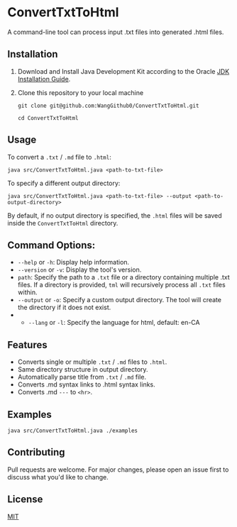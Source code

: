 # ConvertTxtToHtml
A command-line tool can process input .txt files into generated .html files.

## Installation
1. Download and Install Java Development Kit according to the Oracle [JDK Installation Guide](https://docs.oracle.com/en/java/javase/20/install/overview-jdk-installation.html#GUID-8677A77F-231A-40F7-98B9-1FD0B48C346A).
   
2. Clone this repository to your local machine
    
   `git clone git@github.com:WangGithub0/ConvertTxtToHtml.git`
   
   `cd ConvertTxtToHtml`


## Usage

To convert a `.txt` / `.md` file to `.html`:

`
java src/ConvertTxtToHtml.java <path-to-txt-file>
`



To specify a different output directory:

`
java src/ConvertTxtToHtml.java <path-to-txt-file> --output <path-to-output-directory>
`

By default, if no output directory is specified, the `.html` files will be saved inside the `ConvertTxtToHtml` directory.

## Command Options:

* `--help` or `-h`: Display help information.
* `--version` or `-v`: Display the tool's version.
* `path`: Specify the path to a `.txt` file or a directory containing multiple .txt files. If a directory is provided, `tml` will recursively process all `.txt` files within.
* `--output` or `-o`: Specify a custom output directory. The tool will create the directory if it does not exist.
* * `--lang` or `-l`: Specify the language for html, default: en-CA

## Features

* Converts single or multiple `.txt` / `.md` files to `.html`.
* Same directory structure in output directory.
* Automatically parse title from  `.txt` / `.md` file.
* Converts .md syntax links to .html syntax links.
* Converts .md `---` to `<hr>`.

## Examples
`java src/ConvertTxtToHtml.java ./examples`


## Contributing

Pull requests are welcome. For major changes, please open an issue first to discuss what you'd like to change.

## License

[MIT](https://github.com/mnajibi/tml/blob/main/LICENSE)
